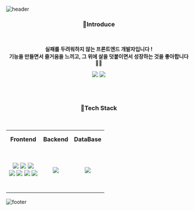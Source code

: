 ![header](https://capsule-render.vercel.app/api?type=waving&color=gradient&height=200&section=header&text=Hello!%20Welcome!%20&fontSize=40&fontAlignY=36&animation=twinkling&)

<h3 align=center> 🌈Introduce </h3><br>
<p align=center> <strong>실패를 두려워하지 않는 프론트엔드 개발자입니다 !<br>
  기능을 만들면서 즐거움을 느끼고, 그 위에 살을 덧붙이면서 성장하는 것을 좋아합니다 👩🏻</strong> 

<p align=center>
  <a href="https://velog.io/@hyeonbinnn"><img src="https://img.shields.io/badge/Velog-20C997?style=square&logo=velog&logoColor=white"/></a>
  <a href="https://github.com/hyeonbinnn"><img src="https://img.shields.io/badge/GitHub-181717?style=square&logo=github&logoColor=white"></a>

<br><br>
  
<h3 align=center> 🌈Tech Stack </h3><br>
<table align="center">
  <tr height="50px">
    <th>Frontend</th>
    <th>Backend</th>
    <th>DataBase</th>
  </tr>
  
<tr height="120px">
<td valign="center">
<div align="center">
<img src="https://img.shields.io/badge/JavaScript-F7DF1E?style=square&logo=javascript&logoColor=black">
<img src="https://img.shields.io/badge/React-61DAFB?style=square&logo=react&logoColor=black">
<img src="https://img.shields.io/badge/typescript-3178C6?style=square&logo=typescript&logoColor=white"><br>
<img src="https://img.shields.io/badge/Redux-764ABC?style=square&logo=Redux&logoColor=white">
<img src="https://img.shields.io/badge/Recoil-3578E5?style=square&logo=recoil&logoColor=white">
<img src="https://img.shields.io/badge/HTML5-E34F26?style=square&logo=html5&logoColor=white">
<img src="https://img.shields.io/badge/CSS3-1572B6?style=square&logo=css3&logoColor=white">
</div>
</td>

<td valign="center">
<div align="center">  
<img src="https://img.shields.io/badge/Node.js-339933?style=square&logo=nodedotjs&logoColor=white">
</div>
</td>

<td valign="center">
<div align="center">  
<img src="https://img.shields.io/badge/MongoDB-47A248?style=squaree&logo=mongodb&logoColor=white">
</div>
</td>
</td></tr></table>  

![footer](https://capsule-render.vercel.app/api?type=waving&color=gradient&height=100&section=footer&text=👩🏻‍💻&fontAlign=90&fontsize=10&animation=blink&)
